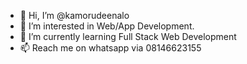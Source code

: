 - 👋 Hi, I’m @kamorudeenalo
- 👀 I’m interested in Web/App Development.
- 🌱 I’m currently learning Full Stack Web Development
- 📫 Reach me on whatsapp via 08146623155

<!---
kamorudeenalo/kamorudeenalo is a ✨ special ✨ repository because its `README.md` (this file) appears on your GitHub profile.
You can click the Preview link to take a look at your changes.
--->
